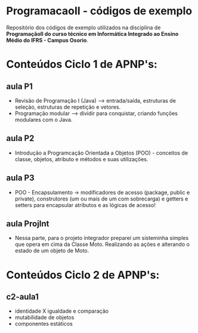 # ProgramacaoII - códigos de exemplo
Repositório dos códigos de exemplo utilizados na disciplina de **ProgramaçãoII do curso técnico em Informática Integrado ao Ensino Médio do IFRS - Campus Osorio**.
# Conteúdos Ciclo 1 de APNP's:
## aula P1
* Revisão de Programação I (Java) --> entrada/saída, estruturas de seleção, estruturas de repetição e vetores.
* Programação modular --> dividir para conquistar, criando funções modulares com o Java.
## aula P2
* Introdução a Programcação Orientada a Objetos (POO) - conceitos de classe, objetos, atributo e métodos e suas utilizações.
## aula P3
* POO - Encapsulamento -> modificadores de acesso (package, public e private), construtores (um ou mais de um com sobrecarga) e getters e setters para encapsular atributos e as lógicas de acesso!
## aula ProjInt
* Nessa parte, para o projeto integrador preparei um sisteminha simples que opera em cima da Classe Moto. Realizando as ações e alterando o estado de um objeto de Moto.

# Conteúdos Ciclo 2 de APNP's:
## c2-aula1
* identidade X igualdade e comparação
* mutabilidade de objetos
* componentes estáticos
